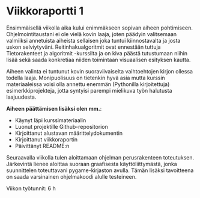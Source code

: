 # Viikkoraportti 1

Ensimmäisellä viikolla aika kului enimmäkseen sopivan aiheen pohtimiseen. Ohjelmointitaustani ei ole vielä kovin laaja, joten päädyin valitsemaan valmiiksi annetuista aiheista sellaisen joka tuntui kiinnostavalta ja josta uskon selviytyväni. Reitinhakualgoritmit ovat ennestään tuttuja Tietorakenteet ja algoritmit -kurssilta ja on kiva päästä tutustumaan niihin lisää sekä saada konkretiaa niiden toimintaan visuaalisen esityksen kautta. 

Aiheen valinta ei tuntunut kovin suoraviivaiselta vaihtoehtojen kirjon ollessa todella laaja. Monipuolisuus on tietenkin hyvä asia mutta kurssin materiaaleissa voisi olla annettu enemmän (Pythonilla kirjoitettuja) esimerkkiprojekteja, jotta syntyisi parempi mielikuva työn halutusta laajuudesta.

**Aiheen päättämisen lisäksi olen mm.**:
- Käynyt läpi kurssimateriaalin 
- Luonut projektille Github-repositorion
- Kirjoittanut alustavan määrittelydokumentin
- Kirjoittanut viikkoraportin
- Päivittänyt README:n

Seuraavalla viikolla tulen aloittamaan ohjelman perusrakenteen toteutuksen. Järkevintä lienee aloittaa suoraan graafisesta käyttöliittymästä, jonka suunnittelen toteuttavani pygame-kirjaston avulla. Tämän lisäksi tavoitteena on saada varsinainen ohjelmakoodi alulle testeineen.

Viikon työtunnit: 6 h
